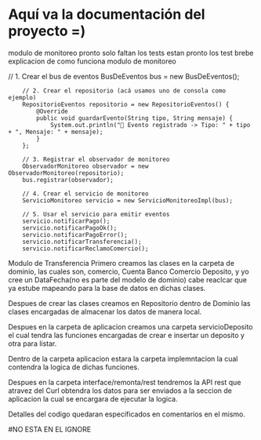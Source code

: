 # Aquí va la documentación del proyecto =)
modulo de monitoreo pronto solo faltan los tests
estan pronto los test
brebe explicacion de como funciona modulo de monitoreo

// 1. Crear el bus de eventos
        BusDeEventos bus = new BusDeEventos();

        // 2. Crear el repositorio (acá usamos uno de consola como ejemplo)
        RepositorioEventos repositorio = new RepositorioEventos() {
            @Override
            public void guardarEvento(String tipo, String mensaje) {
                System.out.println("📌 Evento registrado -> Tipo: " + tipo + ", Mensaje: " + mensaje);
            }
        };

        // 3. Registrar el observador de monitoreo
        ObservadorMonitoreo observador = new ObservadorMonitoreo(repositorio);
        bus.registrar(observador);

        // 4. Crear el servicio de monitoreo
        ServicioMonitoreo servicio = new ServicioMonitoreoImpl(bus);

        // 5. Usar el servicio para emitir eventos
        servicio.notificarPago();
        servicio.notificarPagoOk();
        servicio.notificarPagoError();
        servicio.notificarTransferencia();
        servicio.notificarReclamoComercio();

Modulo de Transferencia
Primero creamos las clases en la carpeta de dominio, las cuales son, comercio, Cuenta Banco Comercio
Deposito, y yo cree un DataFecha(no es parte del modelo de dominio) cabe reaclcar que ya estube mapeando para
la base de datos en dichas clases.

Despues de crear las clases creamos en Repositorio dentro de Dominio las clases encargadas 
de almacenar los datos de manera local.

Despues en la carpeta de aplicacion creamos una carpeta servicioDeposito el cual tendra las funciones
 encargadas de crear e insertar un deposito y otra para listar.

Dentro de la carpeta aplicacion estara la carpeta implemntacion la cual contendra la logica 
de dichas funciones.

Despues en la carpeta interface/remonta/rest tendremos la API rest que atravez del Curl 
obtendra los datos para ser enviados a la seccion de aplicacion la cual se encargara
de ejecutar la logica.

Detalles del codigo quedaran especificados en comentarios en el mismo.




#NO ESTA EN EL IGNORE
